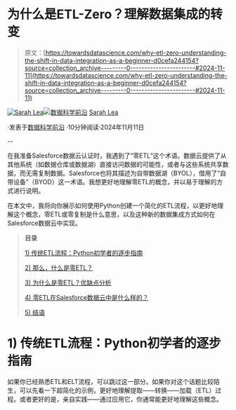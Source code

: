 # 为什么是ETL-Zero？理解数据集成的转变

> 原文：[https://towardsdatascience.com/why-etl-zero-understanding-the-shift-in-data-integration-as-a-beginner-d0cefa244154?source=collection_archive---------0-----------------------#2024-11-11](https://towardsdatascience.com/why-etl-zero-understanding-the-shift-in-data-integration-as-a-beginner-d0cefa244154?source=collection_archive---------0-----------------------#2024-11-11)

[](https://medium.com/@schuerch_sarah?source=post_page---byline--d0cefa244154--------------------------------)[![Sarah Lea](../Images/09c9fa20016d1439b70b9fb6670b57a9.png)](https://medium.com/@schuerch_sarah?source=post_page---byline--d0cefa244154--------------------------------)[](https://towardsdatascience.com/?source=post_page---byline--d0cefa244154--------------------------------)[![数据科学前沿](../Images/a6ff2676ffcc0c7aad8aaf1d79379785.png)](https://towardsdatascience.com/?source=post_page---byline--d0cefa244154--------------------------------) [Sarah Lea](https://medium.com/@schuerch_sarah?source=post_page---byline--d0cefa244154--------------------------------)

·发表于[数据科学前沿](https://towardsdatascience.com/?source=post_page---byline--d0cefa244154--------------------------------) ·10分钟阅读·2024年11月11日

--

在我准备Salesforce数据云认证时，我遇到了“零ETL”这个术语。数据云提供了从其他系统（如数据仓库或数据湖）直接访问数据的可能性，或者与这些系统共享数据，而无需复制数据。Salesforce也将其描述为自带数据湖（BYOL），借用了“自带设备”（BYOD）这一术语。我想更好地理解零ETL的概念，并以易于理解的方式进行说明。

在本文中，我将向你展示如何使用Python创建一个简化的ETL流程，以更好地理解这个概念，零ETL或零复制是什么意思，以及这种新的数据集成方式如何在Salesforce数据云中实现。

> **目录**
> 
> [1) 传统ETL流程：Python初学者的逐步指南](#6649)
> 
> [2) 那么，什么是零ETL？](#d82b)
> 
> [3) 为什么是零ETL？优缺点分析](#617b)
> 
> [4) 零ETL在Salesforce数据云中是什么样的？](#48b1)
> 
> [5) 结语](http://1db1)

# 1) 传统ETL流程：Python初学者的逐步指南

如果你已经熟悉ETL和ELT流程，可以跳过这一部分。如果你对这个话题比较陌生，可以先看一下超简化的示例，更好地理解提取——转换——加载（ETL）过程。或者更好的是，亲自实践——通过应用它，你通常能更好地理解这些概念。
